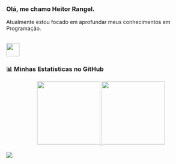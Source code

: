 ### Olá, me chamo Heitor Rangel.

Atualmente estou focado em aprofundar meus conhecimentos em Programação.<br>

<br>

<div align="left">
  <a href="https://skillicons.dev">
    <img height="35em" src="https://skillicons.dev/icons?i=python,git,github,vscode"/>
  </a>
</div>

### 📊 Minhas Estatísticas no GitHub

<div align="center">
  <a href="https://github.com/Hebaran">
  <img height="168em" src="https://github-readme-stats.vercel.app/api?username=Hebaran&show_icons=true&include_all_commits=true&count_private=true&bg_color=151515&title_color=fff&text_color=9f9f9f&icon_color=79ff97"/>
  <img height="168em" src="https://github-readme-stats.vercel.app/api/top-langs/?username=Hebaran&layout=compact&langs_count=7&bg_color=151515&title_color=fff&text_color=9f9f9f"/>
  </a>
</div>

<br>

<div align="left"> 
  <a href="https://www.linkedin.com/in/heitor-rangel/" target="_blank"><img src="https://img.shields.io/badge/-LinkedIn-%230077B5?style=for-the-badge&logo=linkedin&logoColor=white" target="_blank"></a> 
</div>
